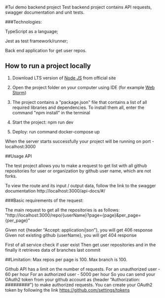 #Tui demo backend project
Test backend project contains API requests, swagger documentation and unit tests.

###Technologies:

TypeScript as a language;

Jest as test framework/runner;

Back end application for get user repos.

## How to run a project locally

1) Download LTS version of [Node JS](https://nodejs.org/en/download/) from official site

2) Open the project folder on your computer using IDE (for example [Web Storm](https://www.jetbrains.com/webstorm/))

3) The project contains a "package.json" file that contains a list of all required libraries and dependencies. To install them all, enter the command "npm install" in the terminal

4) Start the project: npm run dev

5) Deploy: run command docker-compose up


When the server starts successfully your project will be running on port - localhost:3000

##Usage API

The test project allows you to make a request to get list with all github repositories for user or organization by github user name, which are not forks.

To view the route and its input / output data, follow the link to the swagger documentation http://localhost:3000/api-docs/#/


###Basic requirements of the request:

The main request to get all the repositories is as follows: "http://localhost:3000/repo/{userName}?page={page}&per_page={per_page}"

Given not {header “Accept: application/json”}, you will get 406 response
Given not existing github {userName}, you will get 404 response

First of all service check if user exist 
Then get user repositories and in the 
finally it retrieves data of branches last commit
 
##Limitation:
Max repos per page is 100.
Max branch is 100.

Github API has a limit on the number of requests.
For an unauthorized user - 60 per hour
For an authorized user - 5000 per hour
So you can send your OAuth2 token from your github account as {header “Authorization: #########”} to make authorized requests. You can create your OAuth2 token by following the link https://github.com/settings/tokens



